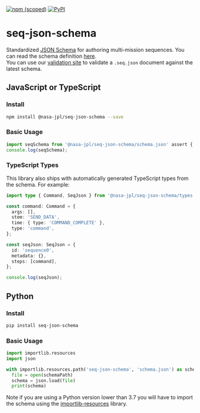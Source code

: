 [![npm (scoped)](https://img.shields.io/npm/v/@nasa-jpl/seq-json-schema)](https://www.npmjs.com/package/@nasa-jpl/seq-json-schema)
[![PyPI](https://img.shields.io/pypi/v/seq-json-schema)](https://pypi.org/project/seq-json-schema/)

# seq-json-schema

Standardized [JSON Schema](https://json-schema.org/) for authoring multi-mission sequences. You can read the schema definition [here](https://github.com/NASA-AMMOS/seq-json-schema/blob/develop/schema.json).  
You can use our [validation site](https://nasa-ammos.github.io/seq-json-schema/) to validate a `.seq.json` document against the latest schema.

## JavaScript or TypeScript

### Install

```sh
npm install @nasa-jpl/seq-json-schema --save
```

### Basic Usage

```ts
import seqSchema from '@nasa-jpl/seq-json-schema/schema.json' assert { type: 'json' };
console.log(seqSchema);
```

### TypeScript Types

This library also ships with automatically generated TypeScript types from the schema. For example:

```ts
import type { Command, SeqJson } from '@nasa-jpl/seq-json-schema/types';

const command: Command = {
  args: [],
  stem: 'SEND_DATA',
  time: { type: 'COMMAND_COMPLETE' },
  type: 'command',
};

const seqJson: SeqJson = {
  id: 'sequence0',
  metadata: {},
  steps: [command],
};

console.log(seqJson);
```

## Python

### Install

```sh
pip install seq-json-schema
```

### Basic Usage

```py
import importlib.resources
import json

with importlib.resources.path('seq-json-schema', 'schema.json') as schemaPath:
  file = open(schemaPath)
  schema = json.load(file)
  print(schema)
```

Note if you are using a Python version lower than 3.7 you will have to import the schema using the [importlib-resources](https://pypi.org/project/importlib-resources/) library.
